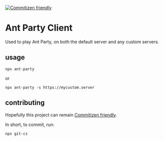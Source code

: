 [![Commitizen friendly](https://img.shields.io/badge/commitizen-friendly-brightgreen.svg)](http://commitizen.github.io/cz-cli/)

# Ant Party Client

Used to play Ant Party, on both the default server and any custom servers.

## usage

```
npx ant-party
```

or

```
npx ant-party -s https://mycustom.server
```

## contributing

Hopefully this project can remain [Commitizen friendly](http://commitizen.github.io/cz-cli/).

In short, to commit, run:

```bash
npx git-cz
```
